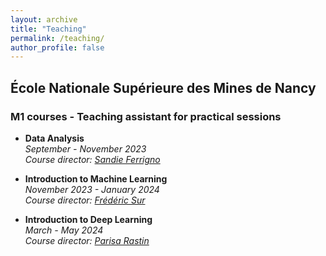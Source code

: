 ```yaml
---
layout: archive
title: "Teaching"
permalink: /teaching/
author_profile: false
---
```


## École Nationale Supérieure des Mines de Nancy

### M1 courses - Teaching assistant for practical sessions

- **Data Analysis**  
_September - November 2023_  
_Course director: [Sandie Ferrigno](https://iecl.univ-lorraine.fr/membre-iecl/ferrigno-sandie-2/)_

- **Introduction to Machine Learning**   
_November 2023 - January 2024_  
_Course director: [Frédéric Sur](https://members.loria.fr/FSur/index.html)_

- **Introduction to Deep Learning**   
_March - May 2024_  
_Course director: [Parisa Rastin](https://sites.google.com/site/parisarastinresearch/home)_
